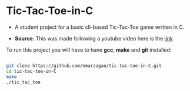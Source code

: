 # Tic-Tac-Toe-in-C

- A student project for a basic cli-based Tic-Tac-Toe game written in C.

- **Source**: This was made following a youtube video here is the <a href='www.google.com'>link</a>

To run this project you will have to have **gcc**, **make** and **git** installed:
```bash

git clone https://github.com/nmarzagao/tic-tac-toe-in-C.git
cd tic-tac-toe-in-C
make
./tic_tac_toe
``` 
